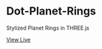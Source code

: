 # Dot-Planet-Rings

Stylized Planet Rings in THREE.js

[View Live](https://seangrindal.dev/experiments/dot-planet-rings/)
